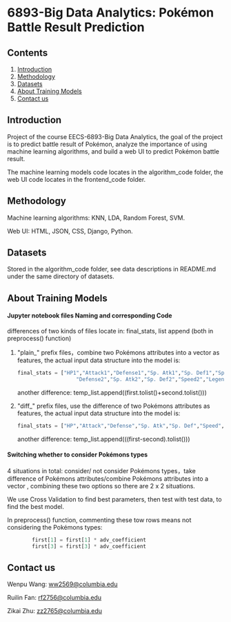 # 6893-Big Data Analytics: Pokémon Battle Result Prediction

## Contents

1. [Introduction](#introduction)
2. [Methodology](#methodology)
3. [Datasets](#datasets)
4. [About Training Models](#about-training-models)
5. [Contact us](#contact-us)

## Introduction

Project of the course EECS-6893-Big Data Analytics, the goal of the project is to predict battle result of Pokémon, analyze the importance of using machine learning algorithms, and build a web UI to predict Pokémon battle result. 

The machine learning models code locates in the algorithm_code folder, the web UI code locates in the frontend_code folder.

## Methodology

Machine learning algorithms: KNN, LDA, Random Forest, SVM.

Web UI: HTML, JSON, CSS, Django, Python.

## Datasets

Stored in the algorithm_code folder, see data descriptions in README.md under the same directory of datasets.

## About Training Models

#### Jupyter notebook files Naming and corresponding Code

differences of two kinds of files locate in: final_stats, list append (both in preprocess() function)

1. "plain_" prefix files，combine two Pokémons attributes into a vector as features, the actual input data structure into the model is:

   ```python
   final_stats = ["HP1","Attack1","Defense1","Sp. Atk1","Sp. Def1","Speed1","Legendary1","HP2","Attack2",
                      "Defense2","Sp. Atk2","Sp. Def2","Speed2","Legendary2"]
   ```

   another difference: temp_list.append((first.tolist()+second.tolist()))

2. "diff_" prefix files, use the difference of two Pokémons attributes as features, the actual input data structure into the model is:

   ```python
   final_stats = ["HP","Attack","Defense","Sp. Atk","Sp. Def","Speed","Legendary"]
   ```

   another difference: temp_list.append(((first-second).tolist()))

#### Switching whether to consider Pokémons types

4 situations in total: consider/ not consider Pokémons types，take difference of Pokémons attributes/combine Pokémons attributes into a vector , combining these two options so there are 2 x 2 situations. 

We use Cross Validation to find best parameters, then test with test data, to find the best model.

In preprocess() function, commenting these tow rows means not considering the Pokémons types: 

```python
        first[1] = first[1] * adv_coefficient
        first[3] = first[3] * adv_coefficient
```

## Contact us

Wenpu Wang: ww2569@columbia.edu

Ruilin Fan: rf2756@columbia.edu

Zikai Zhu: zz2765@columbia.edu
